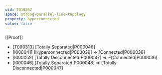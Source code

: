 ```yaml
---
uid: T019267
space: strong-parallel-line-topology
property: hyperconnected
value: false
---
```

[[Proof]]

* [T000313] [Totally Separated|P000048]
* [I000041] [Hyperconnected|P000039] => [Connected|P000036]
* [I000052] [Totally Disconnected|P000047] => ~[Connected|P000036]
* [I000046] [Totally Separated|P000048] => [Totally Disconnected|P000047]

